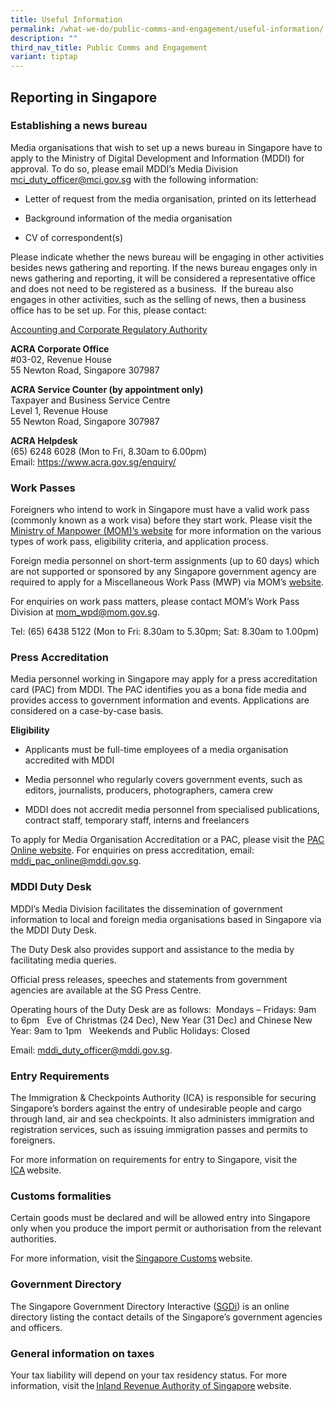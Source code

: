 ```yaml
---
title: Useful Information
permalink: /what-we-do/public-comms-and-engagement/useful-information/
description: ""
third_nav_title: Public Comms and Engagement
variant: tiptap
---
```

<h2>Reporting in Singapore</h2>
<h3>Establishing a news bureau</h3>
<p>Media organisations that wish to set up a news bureau in Singapore have
to apply to the Ministry of Digital Development and Information (MDDI)
for approval. To do so, please email MDDI’s Media Division <a href="mailto:mddi_duty_officer@mddi.gov.sg" rel="noopener noreferrer nofollow" target="_blank">mci_duty_officer@mci.gov.sg</a> with
the following information:</p>
<ul data-tight="true" class="tight">
<li>
<p>Letter of request from the media organisation, printed on its letterhead</p>
</li>
<li>
<p>Background information of the media organisation</p>
</li>
<li>
<p>CV of correspondent(s)</p>
</li>
</ul>
<p>Please indicate whether the news bureau will be engaging in other activities
besides news gathering and reporting. If the news bureau engages only in
news gathering and reporting, it will be considered a representative office
and does not need to be registered as a business.&nbsp; If the bureau also
engages in other activities, such as the selling of news, then a business
office has to be set up. For this, please contact:</p>
<p><a href="https://www.acra.gov.sg/" rel="noopener noreferrer nofollow" target="_blank">Accounting and Corporate Regulatory Authority</a>
</p>
<p><strong>ACRA Corporate Office</strong> 
<br>#03-02, Revenue House&nbsp;
<br>55 Newton Road, Singapore 307987</p>
<p><strong>ACRA Service Counter (by appointment only)</strong> 
<br>Taxpayer and Business Service Centre
<br>Level 1, Revenue House
<br>55 Newton Road, Singapore 307987</p>
<p><strong>ACRA Helpdesk</strong> 
<br>(65) 6248 6028 (Mon to Fri, 8.30am to 6.00pm) &nbsp; Email:&nbsp;<a href="https://www.acra.gov.sg/enquiry/" rel="noopener noreferrer nofollow" target="_blank">https://www.acra.gov.sg/enquiry/</a>
</p>
<h3>Work Passes</h3>
<p>Foreigners who intend to work in Singapore must have a valid work pass
(commonly known as a work visa) before they start work. Please visit the&nbsp;
<a href="https://www.mom.gov.sg/passes-and-permits" rel="noopener noreferrer nofollow" target="_blank">Ministry of Manpower (MOM)’s website</a>&nbsp;for more information on
the various types of work pass, eligibility criteria, and application process.</p>
<p>Foreign media personnel on short-term assignments (up to 60 days) which
are not supported or sponsored by any Singapore government agency are required
to apply for a Miscellaneous Work Pass (MWP) via MOM’s&nbsp;<a href="http://www.mom.gov.sg/passes-and-permits/miscellaneous-work-pass/apply-for-a-pass" rel="noopener noreferrer nofollow" target="_blank">website</a>.</p>
<p>For enquiries on work pass matters, please contact MOM’s Work Pass Division
at&nbsp;<a href="mailto:mom_wpd@mom.gov.sg" rel="noopener noreferrer nofollow" target="_blank">mom_wpd@mom.gov.sg</a>.</p>
<p>Tel: (65) 6438 5122 (Mon to Fri: 8.30am to 5.30pm; Sat: 8.30am to 1.00pm)</p>
<h3>Press Accreditation</h3>
<p>Media personnel working in Singapore may apply for a press accreditation
card (PAC) from MDDI. The PAC identifies you as a bona fide media and provides
access to government information and events. Applications are considered
on a case-by-case basis.</p>
<p><strong>Eligibility</strong>
</p>
<ul data-tight="true" class="tight">
<li>
<p>Applicants must be full-time employees of a media organisation accredited
with MDDI</p>
</li>
<li>
<p>Media personnel who regularly covers government events, such as editors,
journalists, producers, photographers, camera crew</p>
</li>
<li>
<p>MDDI does not accredit media personnel from specialised publications,
contract staff, temporary staff, interns and freelancers</p>
</li>
</ul>
<p>To apply for Media Organisation Accreditation or a PAC, please visit the
<a href="http://paconline.gov.sg" rel="noopener noreferrer nofollow" target="_blank">PAC Online&nbsp;website</a>. For enquiries on press accreditation, email:&nbsp;
<a href="mailto:MCI_PAC_Online@mci.gov.sg" rel="noopener noreferrer nofollow" target="_blank">mddi_pac_online@mddi.gov.sg</a>.</p>
<h3>MDDI Duty Desk</h3>
<p>MDDI’s Media Division facilitates the dissemination of government information
to local and foreign media organisations based in Singapore via the MDDI
Duty Desk.</p>
<p>The Duty Desk also provides support and assistance to the media by facilitating
media queries.</p>
<p>Official press releases, speeches and statements from government agencies
are available at the&nbsp;SG Press Centre.</p>
<p>Operating hours of the Duty Desk are as follows: &nbsp;Mondays – Fridays:
9am to 6pm &nbsp; Eve of Christmas (24 Dec), New Year (31 Dec) and Chinese
New Year: 9am to 1pm &nbsp; Weekends and Public Holidays: Closed</p>
<p>Email:&nbsp;<a href="mailto:mci_duty_officer@mci.gov.sg" rel="noopener noreferrer nofollow" target="_blank">mddi_duty_officer@mddi.gov.sg</a>.</p>
<h3>Entry Requirements</h3>
<p>The Immigration &amp; Checkpoints Authority (ICA) is responsible for securing
Singapore’s borders against the entry of undesirable people and cargo through
land, air and sea checkpoints. It also administers immigration and registration
services, such as issuing immigration passes and permits to foreigners.</p>
<p>For more information on requirements for entry to Singapore, visit the 
<a href="https://www.ica.gov.sg/" rel="noopener noreferrer nofollow" target="_blank">ICA</a> website.</p>
<h3>Customs formalities</h3>
<p>Certain goods must be declared and will be allowed entry into Singapore
only when you produce the import permit or authorisation from the relevant
authorities.</p>
<p>For more information, visit the <a href="https://www.customs.gov.sg/individuals/going-through-customs/arrivals" rel="noopener noreferrer nofollow" target="_blank">Singapore Customs</a> website.</p>
<h3>Government Directory</h3>
<p>The Singapore Government Directory Interactive (<a href="http://www.sgdi.gov.sg/" rel="noopener noreferrer nofollow" target="_blank">SGDi</a>) is an online directory listing
the contact details of the Singapore’s government agencies and officers.</p>
<h3>General information on taxes</h3>
<p>Your tax liability will depend on your tax residency status. For more
information, visit the <a href="https://www.iras.gov.sg/" rel="noopener noreferrer nofollow" target="_blank">Inland Revenue Authority of Singapore</a> website.</p>